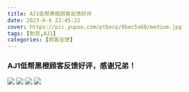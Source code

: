 ```yaml
---
title: AJ1低帮黑橙顾客反馈好评
date: 2023-6-6 22:45:22
cover: https://pic.yupoo.com/ptbxcp/8bec5a68/medium.jpg
tags: [耐克,AJ1]
categories: [顾客反馈]
---
```


###  AJ1低帮黑橙顾客反馈好评，感谢兄弟！
![](https://pic.yupoo.com/ptbxcp/822ae8ea/44ae5740.jpg)
![](https://pic.yupoo.com/ptbxcp/cb882b38/adc31f6f.jpg)
![](https://pic.yupoo.com/ptbxcp/52380f3d/248e5f2d.jpg)
![](https://pic.yupoo.com/ptbxcp/8bec5a68/dc49a2ad.jpg)
